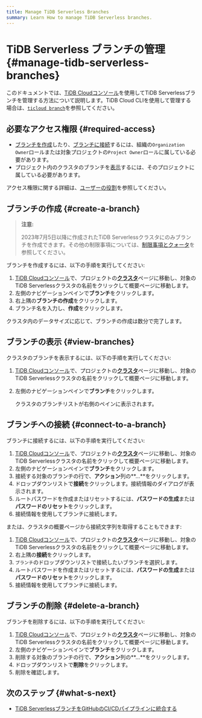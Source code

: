 ```yaml
---
title: Manage TiDB Serverless Branches
summary: Learn How to manage TiDB Serverless branches.
---
```


# TiDB Serverless ブランチの管理 {#manage-tidb-serverless-branches}

このドキュメントでは、[TiDB Cloudコンソール](https://tidbcloud.com)を使用してTiDB Serverlessブランチを管理する方法について説明します。TiDB Cloud CLIを使用して管理する場合は、[`ticloud branch`](/tidb-cloud/ticloud-branch-create.md)を参照してください。

## 必要なアクセス権限 {#required-access}

-   [ブランチを作成](#create-a-branch)したり、[ブランチに接続](#connect-to-a-branch)するには、組織の`Organization Owner`ロールまたは対象プロジェクトの`Project Owner`ロールに属している必要があります。
-   プロジェクト内のクラスタのブランチを[表示](#create-a-branch)するには、そのプロジェクトに属している必要があります。

アクセス権限に関する詳細は、[ユーザーの役割](/tidb-cloud/manage-user-access.md#user-roles)を参照してください。

## ブランチの作成 {#create-a-branch}

> **注意:**
>
> 2023年7月5日以降に作成されたTiDB Serverlessクラスタにのみブランチを作成できます。その他の制限事項については、[制限事項とクォータ](/tidb-cloud/branch-overview.md#limitations-and-quotas)を参照してください。

ブランチを作成するには、以下の手順を実行してください:

1.  [TiDB Cloudコンソール](https://tidbcloud.com/)で、プロジェクトの[**クラスタ**](https://tidbcloud.com/console/clusters)ページに移動し、対象のTiDB Serverlessクラスタの名前をクリックして概要ページに移動します。
2.  左側のナビゲーションペインで**ブランチ**をクリックします。
3.  右上隅の**ブランチの作成**をクリックします。
4.  ブランチ名を入力し、**作成**をクリックします。

クラスタ内のデータサイズに応じて、ブランチの作成は数分で完了します。

## ブランチの表示 {#view-branches}

クラスタのブランチを表示するには、以下の手順を実行してください:

1.  [TiDB Cloudコンソール](https://tidbcloud.com/)で、プロジェクトの[**クラスタ**](https://tidbcloud.com/console/clusters)ページに移動し、対象のTiDB Serverlessクラスタの名前をクリックして概要ページに移動します。
2.  左側のナビゲーションペインで**ブランチ**をクリックします。

    クラスタのブランチリストが右側のペインに表示されます。

## ブランチへの接続 {#connect-to-a-branch}

ブランチに接続するには、以下の手順を実行してください:

1.  [TiDB Cloudコンソール](https://tidbcloud.com/)で、プロジェクトの[**クラスタ**](https://tidbcloud.com/console/clusters)ページに移動し、対象のTiDB Serverlessクラスタの名前をクリックして概要ページに移動します。
2.  左側のナビゲーションペインで**ブランチ**をクリックします。
3.  接続する対象のブランチの行で、**アクション**列の\*\*...\*\*をクリックします。
4.  ドロップダウンリストで**接続**をクリックします。接続情報のダイアログが表示されます。
5.  ルートパスワードを作成またはリセットするには、**パスワードの生成**または**パスワードのリセット**をクリックします。
6.  接続情報を使用してブランチに接続します。

または、クラスタの概要ページから接続文字列を取得することもできます:

1.  [TiDB Cloudコンソール](https://tidbcloud.com/)で、プロジェクトの[**クラスタ**](https://tidbcloud.com/console/clusters)ページに移動し、対象のTiDB Serverlessクラスタの名前をクリックして概要ページに移動します。
2.  右上隅の**接続**をクリックします。
3.  `ブランチ`のドロップダウンリストで接続したいブランチを選択します。
4.  ルートパスワードを作成またはリセットするには、**パスワードの生成**または**パスワードのリセット**をクリックします。
5.  接続情報を使用してブランチに接続します。

## ブランチの削除 {#delete-a-branch}

ブランチを削除するには、以下の手順を実行してください:

1.  [TiDB Cloudコンソール](https://tidbcloud.com/)で、プロジェクトの[**クラスタ**](https://tidbcloud.com/console/clusters)ページに移動し、対象のTiDB Serverlessクラスタの名前をクリックして概要ページに移動します。
2.  左側のナビゲーションペインで**ブランチ**をクリックします。
3.  削除する対象のブランチの行で、**アクション**列の\*\*...\*\*をクリックします。
4.  ドロップダウンリストで**削除**をクリックします。
5.  削除を確認します。

## 次のステップ {#what-s-next}

-   [TiDB ServerlessブランチをGitHubのCI/CDパイプラインに統合する](/tidb-cloud/branch-github-integration.md)
